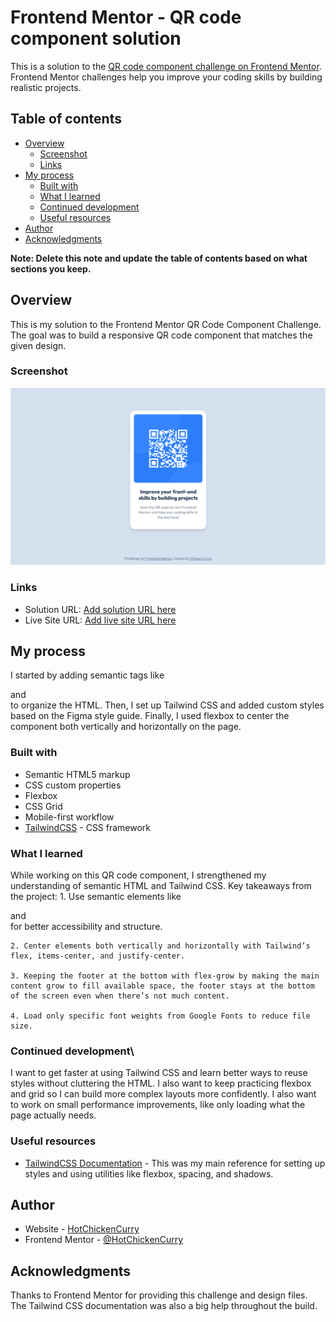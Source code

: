 ﻿# Frontend Mentor - QR code component solution

This is a solution to the [QR code component challenge on Frontend Mentor](https://www.frontendmentor.io/challenges/qr-code-component-iux_sIO_H). Frontend Mentor challenges help you improve your coding skills by building realistic projects. 

## Table of contents

- [Overview](#overview)
  - [Screenshot](#screenshot)
  - [Links](#links)
- [My process](#my-process)
  - [Built with](#built-with)
  - [What I learned](#what-i-learned)
  - [Continued development](#continued-development)
  - [Useful resources](#useful-resources)
- [Author](#author)
- [Acknowledgments](#acknowledgments)

**Note: Delete this note and update the table of contents based on what sections you keep.**

## Overview

This is my solution to the Frontend Mentor QR Code Component Challenge. The goal was to build a responsive QR code component that matches the given design.

### Screenshot

![](/screenshots/desktop.png)

### Links

- Solution URL: [Add solution URL here](https://www.frontendmentor.io/solutions/responsive-qr-code-challenge-using-tailwindcss-htGWAKW3TU)
- Live Site URL: [Add live site URL here](https://hotchickencurry.github.io/qr-code-component-main)

## My process

I started by adding semantic tags like <main> and <article> to organize the HTML. Then, I set up Tailwind CSS and added custom styles based on the Figma style guide. Finally, I used flexbox to center the component both vertically and horizontally on the page.

### Built with

- Semantic HTML5 markup
- CSS custom properties
- Flexbox
- CSS Grid
- Mobile-first workflow
- [TailwindCSS](tailwindcss.com/) - CSS framework

### What I learned

While working on this QR code component, I strengthened my understanding of semantic HTML and Tailwind CSS.
Key takeaways from the project:
    1. Use semantic elements like <main> and <article> for better accessibility and structure.

    2. Center elements both vertically and horizontally with Tailwind’s flex, items-center, and justify-center.

    3. Keeping the footer at the bottom with flex-grow by making the main content grow to fill available space, the footer stays at the bottom of the screen even when there’s not much content.

    4. Load only specific font weights from Google Fonts to reduce file size.

### Continued development\

I want to get faster at using Tailwind CSS and learn better ways to reuse styles without cluttering the HTML. I also want to keep practicing flexbox and grid so I can build more complex layouts more confidently. I also want to work on small performance improvements, like only loading what the page actually needs.

### Useful resources

- [TailwindCSS Documentation](https://tailwindcss.com/docs/) - This was my main reference for setting up styles and using utilities like flexbox, spacing, and shadows.

## Author

- Website - [HotChickenCurry](https://hotchickencurry.github.io/qr-code-component-main)
- Frontend Mentor - [@HotChickenCurry](https://www.frontendmentor.io/profile/HotChickenCurry)

## Acknowledgments

Thanks to Frontend Mentor for providing this challenge and design files. The Tailwind CSS documentation was also a big help throughout the build.

